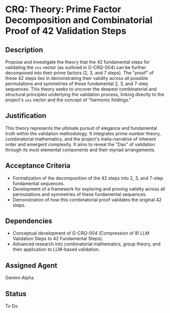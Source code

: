 # CRQ: Theory: Prime Factor Decomposition and Combinatorial Proof of 42 Validation Steps

## Description
Propose and investigate the theory that the 42 fundamental steps for validating the `zos` vector (as outlined in G-CRQ-004) can be further decomposed into their prime factors (2, 3, and 7 steps). The "proof" of these 42 steps lies in demonstrating their validity across all possible permutations and symmetries of these fundamental 2, 3, and 7-step sequences. This theory seeks to uncover the deepest combinatorial and structural principles underlying the validation process, linking directly to the project's `zos` vector and the concept of "harmonic foldings."

## Justification
This theory represents the ultimate pursuit of elegance and fundamental truth within the validation methodology. It integrates prime number theory, combinatorial mathematics, and the project's meta-narrative of inherent order and emergent complexity. It aims to reveal the "Dao" of validation through its most elemental components and their myriad arrangements.

## Acceptance Criteria
*   Formalization of the decomposition of the 42 steps into 2, 3, and 7-step fundamental sequences.
*   Development of a framework for exploring and proving validity across all permutations and symmetries of these fundamental sequences.
*   Demonstration of how this combinatorial proof validates the original 42 steps.

## Dependencies
*   Conceptual development of G-CRQ-004 (Compression of 8! LLM Validation Steps to 42 Fundamental Steps).
*   Advanced research into combinatorial mathematics, group theory, and their application to LLM-based validation.

## Assigned Agent
Gemini-Alpha

## Status
To Do
